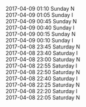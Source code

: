 2017-04-09 01:10 Sunday  N  
2017-04-09 01:05 Sunday  I  
2017-04-09 00:45 Sunday  N  
2017-04-09 00:40 Sunday  I  
2017-04-09 00:15 Sunday  N  
2017-04-09 00:10 Sunday  I  
2017-04-08 23:45 Saturday  N  
2017-04-08 23:40 Saturday  I  
2017-04-08 23:00 Saturday  N  
2017-04-08 22:55 Saturday  I  
2017-04-08 22:50 Saturday  N  
2017-04-08 22:40 Saturday  I  
2017-04-08 22:25 Saturday  N  
2017-04-08 22:20 Saturday  I  
2017-04-08 22:05 Saturday  N  
